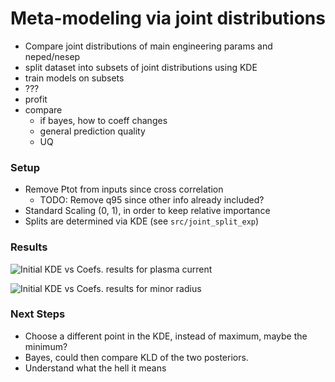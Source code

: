 # Meta-modeling via joint distributions

- Compare joint distributions of main engineering params and neped/nesep
- split dataset into subsets of joint distributions using KDE
- train models on subsets
- ???
- profit
- compare
	- if bayes, how to coeff changes
	- general prediction quality
	- UQ

### Setup
- Remove Ptot from inputs since cross correlation
	- TODO: Remove q95 since other info already included?
- Standard Scaling (0, 1), in order to keep relative importance
- Splits are determined via KDE (see `src/joint_split_exp`)

### Results


![Initial KDE vs Coefs. results for plasma current](https://github.com/fusionby2030/greedy-pillows/blob/master/src/out/splits/images/KDE_vs_COEF-$\I_P$.png)


![Initial KDE vs Coefs. results for minor radius](https://github.com/fusionby2030/greedy-pillows/blob/master/src/out/splits/images/KDE_vs_COEF-$a$.png)

### Next Steps

- Choose a different point in the KDE, instead of maximum, maybe the minimum?
- Bayes, could then compare KLD of the two posteriors.
- Understand what the hell it means
